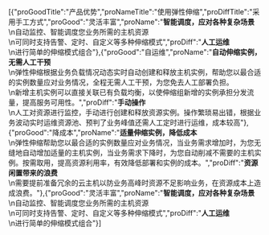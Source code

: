 [{"proGoodTitle":"产品优势","proNameTitle":"使用弹性伸缩","proDiffTitle":"采用手工方式","proGood":"灵活丰富","proName":"<strong>智能调度，应对各种复杂场景</strong><br>\n自动监控、智能调度您业务所需的主机资源<br>\n可同时支持告警、定时、自定义等多种伸缩模式","proDiff":"<strong>人工运维</strong><br>\n进行简单的伸缩模式组合"},{"proGood":"自运维","proName":"<strong>自动伸缩实例，无需人工干预</strong><br>\n弹性伸缩根据业务负载情况动态实时自动创建和释放主机实例，帮助您以最合适的实例数量应对业务情况，全程无需人工干预，为您免去人工部署负担。<br>\n新增主机实例可以直接关联已有负载均衡，以使伸缩组新增的实例承担分发流量，提高服务可用性。","proDiff":"<strong>手动操作</strong><br>\n人工对资源进行监控，手动进行创建和释放资源实例。操作繁琐易出错，根据业务波动实时运维资源池、预判了业务峰值还需人工定时进行运维，成本较高"},{"proGood":"降成本","proName":"<strong>适量伸缩实例，降低成本</strong><br>\n弹性伸缩帮助您以最合适的实例数量应对业务情况，当业务需求增加时，为您无缝地自动增加适量的主机实例，当业务需求下降时，为您自动削减不需要的主机实例。按需取用，提高资源利用率，有效降低部署和实例的成本。","proDiff":"<strong>资源闲置带来的浪费</strong><br>\n需要提前准备冗余的云主机以防业务高峰时资源不足影响业务，在资源成本上造成浪费。"},{"proGood":"灵活丰富","proName":"<strong>智能调度，应对各种复杂场景</strong><br>\n自动监控、智能调度您业务所需的主机资源<br>\n可同时支持告警、定时、自定义等多种伸缩模式","proDiff":"<strong>人工运维</strong><br>\n进行简单的伸缩模式组合"}]